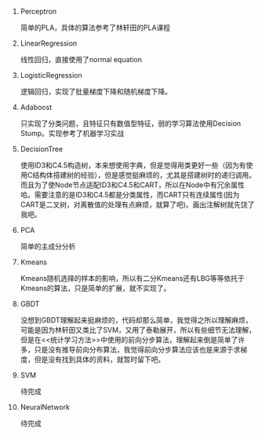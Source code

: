 1. Perceptron

    简单的PLA，具体的算法参考了林轩田的PLA课程

2. LinearRegression

    线性回归，直接使用了normal equation

3. LogisticRegression

    逻辑回归，实现了批量梯度下降和随机梯度下降。

4. Adaboost

    只实现了分类问题，且特征只有数值型特征，弱的学习算法使用Decision Stump。实现参考了机器学习实战
    
5. DecisionTree

    使用ID3和C4.5构造树，本来想使用字典，但是觉得用类更好一些（因为有使用C结构体搭建树的经验），但是感觉挺麻烦的，尤其是搭建树时的递归调用。而且为了使Node节点适配ID3和C4.5和CART，所以在Node中有冗余属性哈。需要注意的是ID3和C4.5都是分类属性，而CART只有连续属性(因为CART是二叉树，对离散值的处理有点麻烦，就算了吧)。画出注解树就先饶了我吧。
    
6. PCA

    简单的主成分分析

7. Kmeans

    Kmeans随机选择的样本的影响，所以有二分Kmeans还有LBG等等依托于Kmeans的算法，只是简单的扩展，就不实现了。

8. GBDT

    没想到GBDT理解起来挺麻烦的，代码却那么简单，我觉得之所以理解麻烦，可能是因为林轩田又类比了SVM，又用了泰勒展开，所以有些细节无法理解，但是在<<统计学习方法>>中使用的前向分步算法，理解起来倒是简单了许多，只是没有推导前向分布算法，我觉得前向分步算法应该也是来源于求梯度，但是没有找到具体的资料，就暂时留下吧。

10. SVM

    待完成

11. NeuralNetwork

    待完成